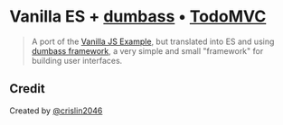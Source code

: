 # Vanilla ES + [dumbass](https://github.com/dosyago/dumbass) • [TodoMVC](http://todomvc.com)

> A port of the [Vanilla JS Example](http://todomvc.com/examples/vanillajs/), but translated into ES and using [dumbass framework](https://github.com/dosyago/dumbass), a very simple and small "framework" for building user interfaces.

## Credit

Created by [@crislin2046](https://github.com/crislin2046)
